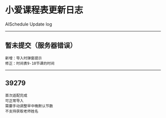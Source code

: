 # 小爱课程表更新日志

AISchedule Update log

---
## 暂未提交（服务器错误）
    新增：导入时弹窗提示
    修正：时间表9-10节课的时间
---
## 39279
    首次适配完成
    可正常导入
    需要手动调整早中晚默认节数
    不支持获取老师姓名